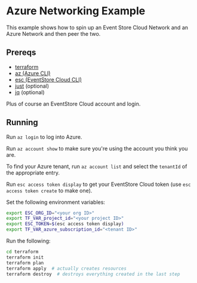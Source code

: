 # Azure Networking Example

This example shows how to spin up an Event Store Cloud Network and an Azure Network and then peer the two.

## Prereqs

* [terraform](https://www.terraform.io/)
* [az (Azure CLI)](https://learn.microsoft.com/en-us/cli/azure/install-azure-cli)
* [esc (EventStore Cloud CLI)](https://github.com/EventStore/esc)
* [just](https://github.com/casey/just/#readme) (optional)
* [jq](jq) (optional)

Plus of course an EventStore Cloud account and login.

## Running

Run `az login` to log into Azure.

Run `az account show` to make sure you're using the account you think you are.

To find your Azure tenant, run `az account list` and select the `tenantId` of the appropriate entry.

Run `esc access token display` to get your EventStore Cloud token (use `esc access token create` to make one).

Set the following environment variables:

```bash
export ESC_ORG_ID="<your org ID>"
export TF_VAR_project_id="<your project ID>"
export ESC_TOKEN=$(esc access token display)
export TF_VAR_azure_subscription_id="<tenant ID>"
```

Run the following:

```bash
cd terraform
terraform init
terraform plan
terraform apply  # actually creates resources
terraform destroy  # destroys everything created in the last step
```
